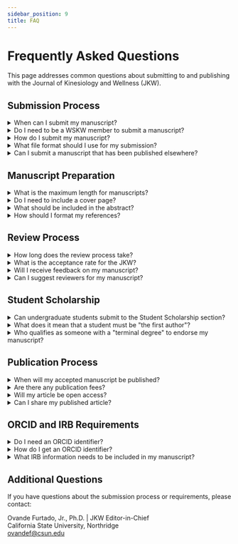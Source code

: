 ```yaml
---
sidebar_position: 9
title: FAQ
---
```


# Frequently Asked Questions

This page addresses common questions about submitting to and publishing with the Journal of Kinesiology and Wellness (JKW).

## Submission Process

<details>
<summary>When can I submit my manuscript?</summary>

The JKW accepts submissions on a rolling basis. You can submit your manuscript at any time throughout the year.
</details>

<details>
<summary>Do I need to be a WSKW member to submit a manuscript?</summary>

No, WSKW membership is not required to submit a manuscript to the JKW.
</details>

<details>
<summary>How do I submit my manuscript?</summary>

Manuscripts should be submitted electronically to the JKW Editor. Please prepare your manuscript according to the guidelines and templates provided on this site.
</details>

<details>
<summary>What file format should I use for my submission?</summary>

All manuscripts should be submitted as Microsoft Word documents (.doc or .docx).
</details>

<details>
<summary>Can I submit a manuscript that has been published elsewhere?</summary>

No, the JKW only considers original manuscripts that have not been previously published elsewhere.
</details>

## Manuscript Preparation

<details>
<summary>What is the maximum length for manuscripts?</summary>

Article Manuscripts should be a maximum of 15 pages, excluding references, cover page, and abstract. Student Scholarship manuscripts should be a maximum of 10 pages, excluding references, cover page, and abstract.
</details>

<details>
<summary>Do I need to include a cover page?</summary>

Yes, all submissions must include a separate cover page with the required information. Please use the [Download Cover Page Template](/files/APA-7th-edition-template-cover-jkw.docx).
</details>

<details>
<summary>What should be included in the abstract?</summary>

The abstract should be 250 words or less and include the research problem, participants, methods, findings, and implications.
</details>

<details>
<summary>How should I format my references?</summary>

All references should follow the current edition of APA style. Please see our [APA Style Guide](/apa-style-guide) for details.
</details>

## Review Process

<details>
<summary>How long does the review process take?</summary>

The review process typically takes 4-8 weeks, depending on reviewer availability and the volume of submissions.
</details>

<details>
<summary>What is the acceptance rate for the JKW?</summary>

The acceptance rate varies, but the JKW maintains high standards for publication. Manuscripts are evaluated based on their originality, methodology, significance, and adherence to submission guidelines.
</details>

<details>
<summary>Will I receive feedback on my manuscript?</summary>

Yes, all authors receive feedback from the peer review process, regardless of whether their manuscript is accepted.
</details>

<details>
<summary>Can I suggest reviewers for my manuscript?</summary>

No, JKW does not allow author-recommended reviewers at any stage of the submission process.
</details>

## Student Scholarship

<details>
<summary>Can undergraduate students submit to the Student Scholarship section?</summary>

Yes, both undergraduate and graduate students can submit to the Student Scholarship section.
</details>

<details>
<summary>What does it mean that a student must be "the first author"?</summary>

The student must be listed as the primary author and must have made the most significant intellectual contribution to the manuscript.
</details>

<details>
<summary>Who qualifies as someone with a "terminal degree" to endorse my manuscript?</summary>

A person with a terminal degree typically holds a Ph.D., Ed.D., or equivalent doctoral-level degree in their field.
</details>

## Publication Process

<details>
<summary>When will my accepted manuscript be published?</summary>

Accepted manuscripts are published online shortly after acceptance. The JKW publishes papers on a rolling basis rather than waiting for a complete volume.
</details>

<details>
<summary>Are there any publication fees?</summary>

No, there are no fees for submitting to or publishing in the JKW.
</details>

<details>
<summary>Will my article be open access?</summary>

Yes, all articles published in the JKW are freely available online.
</details>

<details>
<summary>Can I share my published article?</summary>

Yes, authors are encouraged to share their published articles with proper attribution to the JKW.
</details>

## ORCID and IRB Requirements

<details>
<summary>Do I need an ORCID identifier?</summary>

Yes, corresponding authors must associate their ORCID iD during submission, and co-authors are encouraged to do the same.
</details>

<details>
<summary>How do I get an ORCID identifier?</summary>

You can create an ORCID iD by visiting [orcid.org/register](https://orcid.org/register).
</details>

<details>
<summary>What IRB information needs to be included in my manuscript?</summary>

For research involving human subjects, you must include an IRB approval statement, confirmation of informed consent for adult subjects, and confirmation of parental consent and child assent for studies involving children.
</details>

## Additional Questions

If you have questions about the submission process or requirements, please contact:

Ovande Furtado, Jr., Ph.D.  | JKW Editor-in-Chief  
California State University, Northridge  
[ovandef@csun.edu](mailto:ovandef@csun.edu)